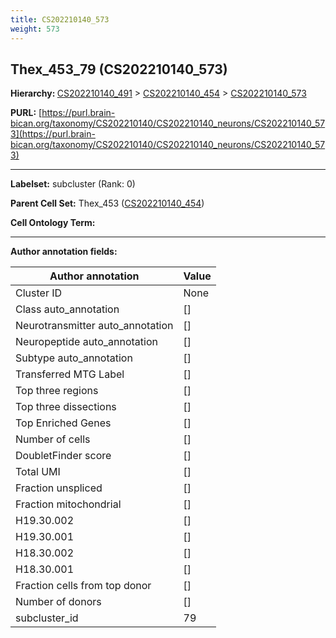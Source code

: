 ```yaml
---
title: CS202210140_573
weight: 573
---
```

## Thex_453_79 (CS202210140_573)
<b>Hierarchy: </b>
[CS202210140_491](../CS202210140_491) >
[CS202210140_454](../CS202210140_454) >
[CS202210140_573](../CS202210140_573)

**PURL:** [https://purl.brain-bican.org/taxonomy/CS202210140/CS202210140_neurons/CS202210140_573](https://purl.brain-bican.org/taxonomy/CS202210140/CS202210140_neurons/CS202210140_573)

---


**Labelset:** subcluster (Rank: 0)

**Parent Cell Set:** Thex_453 ([CS202210140_454](../CS202210140_454))



**Cell Ontology Term:** 

[MARKER GENES.]: #


---

[TRANSFERRED ANNOTATIONS.]: #


[AUTHOR ANNOTATION FIELDS.]: #


**Author annotation fields:**

| Author annotation | Value |
|-------------------|-------|
|Cluster ID|None|
|Class auto_annotation|[]|
|Neurotransmitter auto_annotation|[]|
|Neuropeptide auto_annotation|[]|
|Subtype auto_annotation|[]|
|Transferred MTG Label|[]|
|Top three regions|[]|
|Top three dissections|[]|
|Top Enriched Genes|[]|
|Number of cells|[]|
|DoubletFinder score|[]|
|Total UMI|[]|
|Fraction unspliced|[]|
|Fraction mitochondrial|[]|
|H19.30.002|[]|
|H19.30.001|[]|
|H18.30.002|[]|
|H18.30.001|[]|
|Fraction cells from top donor|[]|
|Number of donors|[]|
|subcluster_id|79|

